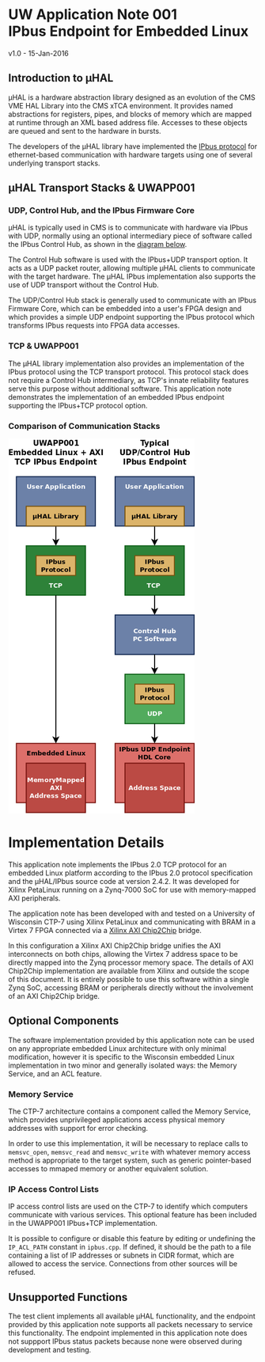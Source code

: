 # UW Application Note 001<br/>IPbus Endpoint for Embedded Linux

v1.0 - 15-Jan-2016

## Introduction to µHAL

µHAL is a hardware abstraction library designed as an evolution of the CMS VME
HAL Library into the CMS xTCA environment.  It provides named abstractions for
registers, pipes, and blocks of memory which are mapped at runtime through an
XML based address file.  Accesses to these objects are queued and sent to
the hardware in bursts.

The developers of the µHAL library have implemented the [IPbus protocol][ipbus]
for ethernet-based communication with hardware targets using one of several
underlying transport stacks.

## µHAL Transport Stacks & UWAPP001

### UDP, Control Hub, and the IPbus Firmware Core

µHAL is typically used in CMS is to communicate with hardware via IPbus with
UDP, normally using an optional intermediary piece of software called the IPbus
Control Hub, as shown in the [diagram below](#stack-comparison).

The Control Hub software is used with the IPbus+UDP transport option.  It acts
as a UDP packet router, allowing multiple µHAL clients to communicate with the
target hardware.  The µHAL IPbus implementation also supports the use of UDP
transport without the Control Hub.

The UDP/Control Hub stack is generally used to communicate with an IPbus
Firmware Core, which can be embedded into a user's FPGA design and which
provides a simple UDP endpoint supporting the IPbus protocol which transforms
IPbus requests into FPGA data accesses.

### TCP & UWAPP001

The µHAL library implementation also provides an implementation of the IPbus
protocol using the TCP transport protocol.  This protocol stack does not require
a Control Hub intermediary, as TCP's innate reliability features serve this
purpose without additional software.  This application note demonstrates the
implementation of an embedded IPbus endpoint supporting the IPbus+TCP protocol
option.

### Comparison of Communication Stacks <a id="stack-comparison"/>

![IPbus transport stacks](.docsrc/ipbus_stacks.png)

# Implementation Details

This application note implements the IPbus 2.0 TCP protocol for an embedded
Linux platform according to the IPbus 2.0 protocol specification and the
µHAL/IPbus source code at version 2.4.2.  It was developed for Xilinx PetaLinux
running on a Zynq-7000 SoC for use with memory-mapped AXI peripherals.

The application note has been developed with and tested on a University of
Wisconsin CTP-7 using Xilinx PetaLinux and communicating with BRAM in a Virtex 7
FPGA connected via a [Xilinx AXI Chip2Chip][axic2c] bridge.

In this configuration a Xilinx AXI Chip2Chip bridge unifies the AXI
interconnects on both chips, allowing the Virtex 7 address space to be directly
mapped into the Zynq processor memory space.  The details of AXI Chip2Chip
implementation are available from Xilinx and outside the scope of this document.
It is entirely possible to use this software within a single Zynq SoC, accessing
BRAM or peripherals directly without the involvement of an AXI Chip2Chip bridge.

## Optional Components

The software implementation provided by this application note can be used on any
appropriate embedded Linux architecture with only minimal modification, however
it is specific to the Wisconsin embedded Linux implementation in two minor and
generally isolated ways: the Memory Service, and an ACL feature.

### Memory Service

The CTP-7 architecture contains a component called the Memory Service, which
provides unprivileged applications access physical memory addresses with support
for error checking.

In order to use this implementation, it will be necessary to replace calls to
`memsvc_open`, `memsvc_read` and `memsvc_write` with whatever memory access
method is appropriate to the target system, such as generic pointer-based
accesses to mmaped memory or another equivalent solution.

### IP Access Control Lists

IP access control lists are used on the CTP-7 to identify which computers
communicate with various services. This optional feature has been included in
the UWAPP001 IPbus+TCP implementation.

It is possible to configure or disable this feature by editing or undefining the
`IP_ACL_PATH` constant in `ipbus.cpp`.  If defined, it should be the path to a
file containing a list of IP addresses or subnets in CIDR format, which are
allowed to access the service.  Connections from other sources will be refused.

## Unsupported Functions

The test client implements all available µHAL functionality, and the endpoint
provided by this application note supports all packets necessary to service this
functionality.  The endpoint implemented in this application note does not
suppport IPbus status packets because none were observed during development and
testing.

[ipbus]: https://svnweb.cern.ch/trac/cactus/export/41398/trunk/doc/ipbus_protocol_v2_0.pdf (IPbus Protocol 2.0 Specification)

[axic2c]: http://www.xilinx.com/products/intellectual-property/axi-chip2chip.html (Xilinx AXI Chip2Chip)
